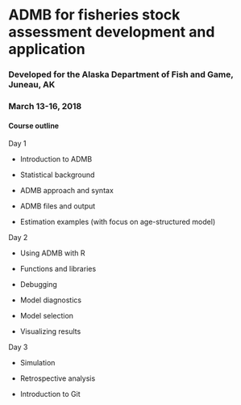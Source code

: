 # ADMB for fisheries stock assessment development and application

### Developed for the Alaska Department of Fish and Game, Juneau, AK
### March 13-16, 2018

#### Course outline

Day 1 

* Introduction to ADMB

* Statistical background

* ADMB approach and syntax

* ADMB files and output

* Estimation examples (with focus on age-structured model)

Day 2

* Using ADMB with R

* Functions and libraries

* Debugging

* Model diagnostics

* Model selection

* Visualizing results

Day 3 

* Simulation

* Retrospective analysis

* Introduction to Git

